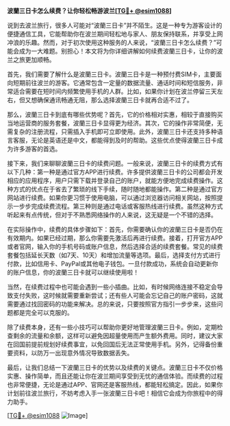**波蘭三日卡怎么续费？让你轻松畅游波兰[[TG💪+ @esim1088](https://t.me/s/esim1088)]**

说到去波兰旅行，很多人可能对“波蘭三日卡”并不陌生。这是一种专为游客设计的便捷通信工具，它能帮助你在波兰期间轻松地与家人、朋友保持联系，并享受上网冲浪的乐趣。然而，对于初次使用这种服务的人来说，“波蘭三日卡怎么续费？”可能会成为一大难题。别担心！本文将为你详细讲解如何续费波蘭三日卡，让你的波兰之旅更加顺畅。

首先，我们需要了解什么是波蘭三日卡。波蘭三日卡是一种预付费SIM卡，主要面向短期前往波兰的游客。它通常包含一定量的数据流量、通话时间和短信服务，非常适合需要在短时间内频繁使用手机的人群。比如，如果你计划在波兰停留三天左右，但又想确保通讯畅通无阻，那么选择波蘭三日卡就再合适不过了。

那么，波蘭三日卡到底有哪些优势呢？首先，它的价格相对实惠，相较于直接购买当地运营商的服务套餐，波蘭三日卡显得更为经济。其次，它的操作非常简便，无需复杂的注册流程，只需插入手机即可立即使用。此外，波蘭三日卡还支持多种语言客服，无论是英语还是中文，都能得到及时的帮助。这些优点使得波蘭三日卡成为许多游客的首选。

接下来，我们来聊聊波蘭三日卡的续费问题。一般来说，波蘭三日卡的续费方式有以下几种：第一种是通过官方APP进行续费。许多提供波蘭三日卡的公司都会开发相应的应用程序，用户只需下载并登录自己的账户，就能方便地完成续费操作。这种方式的优点在于省去了繁琐的线下手续，随时随地都能操作。第二种是通过官方网站进行续费。如果你更习惯于使用电脑，可以通过浏览器访问相关网站，按照提示一步步完成续费流程。第三种则是通过电话或客服热线进行续费。虽然这种方式听起来有点传统，但对于不熟悉网络操作的人来说，这无疑是一个不错的选择。

在实际操作中，续费的具体步骤如下：首先，你需要确认你的波蘭三日卡是否仍在有效期内。如果已经过期，那么你需要先激活后再进行续费。接着，打开官方APP或者官网，输入你的手机号码或账户信息，然后选择合适的续费套餐。常见的续费套餐包括延长天数（如7天、10天）和增加流量等选项。最后，选择支付方式进行付款，比如信用卡、PayPal或其他电子钱包。一旦付款成功，系统会自动更新你的账户信息，你的波蘭三日卡就可以继续使用啦！

当然，在续费过程中也可能会遇到一些小插曲。比如，有时候网络连接不稳定会导致支付失败，这时候就需要重新尝试；还有些人可能会忘记自己的账户密码，这就需要通过找回密码的功能来解决。总的来说，只要按照官方指引一步步来，这些问题都是完全可以克服的。

除了续费本身，还有一些小技巧可以帮助你更好地管理波蘭三日卡。例如，定期检查剩余的流量和余额，这样可以避免因超量使用而产生额外费用。同时，建议大家在回国前提前规划好续费事宜，以免回国后无法正常使用手机。另外，记得备份重要资料，以防万一出现意外情况导致数据丢失。

最后，让我们总结一下波蘭三日卡的优势以及续费的关键点。波蘭三日卡不仅价格实惠、操作简单，而且还能让你在波兰期间享受到无忧的通信体验。而续费的过程也非常便捷，无论是通过APP、官网还是客服热线，都能轻松搞定。因此，如果你计划前往波兰旅行，不妨考虑入手一张波蘭三日卡吧！相信它会成为你旅程中的得力助手。

[[TG💪+ @esim1088](https://t.me/s/esim1088) ![Image](https://i.postimg.cc/4NQfJmqS/Snipaste-2025-05-13-00-14-12.png)]